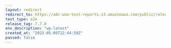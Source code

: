 ```yaml
---
layout: redirect
redirect_to: https://a8c-woo-test-reports.s3.amazonaws.com/public/release/7.7.0/wp-latest/e2e/index.html
test_type: e2e
release_tag: 7.7.0
env_description: "wp-latest"
created_at: "2023-05-09T22:44:50Z"
passed: false
---
```

